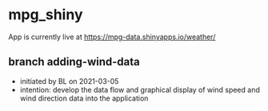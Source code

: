 # mpg_shiny
App is currently live at https://mpg-data.shinyapps.io/weather/

## branch adding-wind-data
- initiated by BL on 2021-03-05
- intention: develop the data flow and graphical display of wind speed and wind direction data into the application